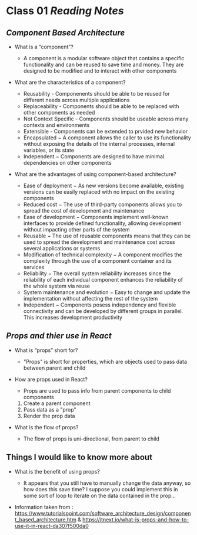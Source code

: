 # Class 01 *Reading Notes*

## *Component Based Architecture*

* What is a “component”?
  * A component is a modular software object that contains a specific functionality and can be reused to save time and money. They are designed to be modified and to interact with other components

* What are the characteristics of a component?
  * Reusability - Componenents should be able to be reused for different needs across multiple applications
  * Replaceability - Components should be able to be replaced with other components as needed
  * Not Context Specific - Components should be useable across many contexts and environments
  * Extensible - Components can be extended to prvided new behavior
  * Encapsulated − A component allows the caller to use its functionality without exposing the details of the internal processes, internal variables, or its state
  * Independent − Components are designed to have minimal dependencies on other components

* What are the advantages of using component-based architecture?
  * Ease of deployment − As new versions become available, existing versions can be easily replaced with no impact on the existing components
  * Reduced cost − The use of third-party components allows you to spread the cost of development and maintenance
  * Ease of development − Components implement well-known interfaces to provide defined functionality, allowing development without impacting other parts of the system
  * Reusable − The use of reusable components means that they can be used to spread the development and maintenance cost across several applications or systems
  * Modification of technical complexity − A component modifies the complexity through the use of a component container and its services
  * Reliability − The overall system reliability increases since the reliability of each individual component enhances the reliability of the whole system via reuse
  * System maintenance and evolution − Easy to change and update the implementation without affecting the rest of the system
  * Independent − Components posess independency and flexible connectivity and can be developed by different groups in parallel. This increases development productivity

## *Props and thier use in React*

* What is “props” short for?
  * "Props" is short for properties, which are objects used to pass data between parent and child

* How are props used in React?
  * Props are used to pass info from parent components to child components
  1. Create a parent component
  2. Pass data as a "prop"
  3. Render the prop data

* What is the flow of props?
  * The flow of props is uni-directional, from parent to child

## Things I would like to know more about

* What is the benefit of using props?
  * It appears that you still have to manually change the data anyway, so how does this save time? I suppose you could implement this in some sort of loop to iterate on the data contained in the prop...

* Information taken from : <https://www.tutorialspoint.com/software_architecture_design/component_based_architecture.htm> & <https://itnext.io/what-is-props-and-how-to-use-it-in-react-da307f500da0>
